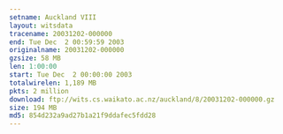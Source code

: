 ```yaml
---
setname: Auckland VIII
layout: witsdata
tracename: 20031202-000000
end: Tue Dec  2 00:59:59 2003
originalname: 20031202-000000
gzsize: 58 MB
len: 1:00:00
start: Tue Dec  2 00:00:00 2003
totalwirelen: 1,189 MB
pkts: 2 million
download: ftp://wits.cs.waikato.ac.nz/auckland/8/20031202-000000.gz
size: 194 MB
md5: 854d232a9ad27b1a21f9ddafec5fdd28
---
```

